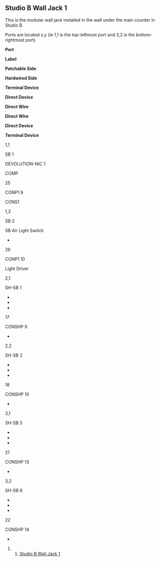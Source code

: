 Studio B Wall Jack 1
--------------------

This is the modular wall jack installed in the wall under the main counter in Studio B. 

Ports are located x,y (ie 1,1 is the top-leftmost port and 3,2 is the bottom-rightmost port)

**Port**

**Label**

**Patchable Side**

**Hardwired Side**

**Terminal Device**

**Direct Device**

**Direct Wire**

**Direct Wire**

**Direct Device**

**Terminal Device**

1,1

SB 1

DEVOLUTION-NIC 1

COMP

25

CONP1 9

CONS1

1,2

SB 2

SB Air Light Switch

-

26

CONP1 10

Light Driver

2,1

SH-SB 1

-

-

-

17

CONSHP 9

-

2,2

SH-SB 2

-

-

-

18

CONSHP 10

-

3,1

SH-SB 5

-

-

-

21

CONSHP 13

-

3,2

SH-SB 6

-

-

-

22

CONSHP 14

-

1.  1. [Studio B Wall Jack 1](#Studio_B_Wall_Jack_1)

